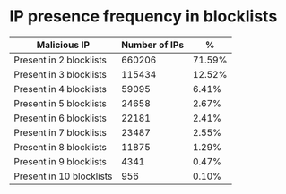 # IP presence frequency in blocklists
| Malicious IP | Number of IPs | % |
|----|----|----|
| Present in 2 blocklists | 660206 | 71.59% |
| Present in 3 blocklists | 115434 | 12.52% |
| Present in 4 blocklists | 59095 | 6.41% |
| Present in 5 blocklists | 24658 | 2.67% |
| Present in 6 blocklists | 22181 | 2.41% |
| Present in 7 blocklists | 23487 | 2.55% |
| Present in 8 blocklists | 11875 | 1.29% |
| Present in 9 blocklists | 4341 | 0.47% |
| Present in 10 blocklists | 956 | 0.10% |
